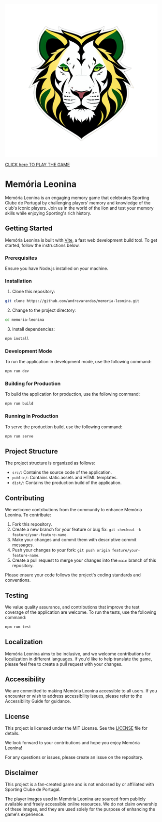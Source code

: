 ![Memoria Leonina Logo](public/logo.png)

 [CLICK here TO PLAY THE GAME](https://andrevarandas.github.io/memoria-leonina/)

# Memória Leonina

Memória Leonina is an engaging memory game that celebrates Sporting Clube de Portugal by challenging players' memory and knowledge of the club's iconic players. Join us in the world of the lion and test your memory skills while enjoying Sporting's rich history.

## Getting Started

Memória Leonina is built with [Vite](https://vitejs.dev/), a fast web development build tool. To get started, follow the instructions below.

### Prerequisites

Ensure you have Node.js installed on your machine.

### Installation

1. Clone this repository:

```sh
git clone https://github.com/andrevarandas/memoria-leonina.git
```

2. Change to the project directory:

```sh
cd memoria-leonina
```

3. Install dependencies:

```sh
npm install
```

### Development Mode

To run the application in development mode, use the following command:

```sh
npm run dev
```

### Building for Production

To build the application for production, use the following command:

```sh
npm run build
```

### Running in Production

To serve the production build, use the following command:

```sh
npm run serve
```

## Project Structure

The project structure is organized as follows:

- `src/`: Contains the source code of the application.
- `public/`: Contains static assets and HTML templates.
- `dist/`: Contains the production build of the application.

## Contributing

We welcome contributions from the community to enhance Memória Leonina. To contribute:

1. Fork this repository.
2. Create a new branch for your feature or bug fix: `git checkout -b feature/your-feature-name`.
3. Make your changes and commit them with descriptive commit messages.
4. Push your changes to your fork: `git push origin feature/your-feature-name`.
5. Create a pull request to merge your changes into the `main` branch of this repository.

Please ensure your code follows the project's coding standards and conventions.

## Testing

We value quality assurance, and contributions that improve the test coverage of the application are welcome. To run the tests, use the following command:

```sh
npm run test
```

## Localization

Memória Leonina aims to be inclusive, and we welcome contributions for localization in different languages. If you'd like to help translate the game, please feel free to create a pull request with your changes.

## Accessibility

We are committed to making Memória Leonina accessible to all users. If you encounter or wish to address accessibility issues, please refer to the Accessibility Guide for guidance.

## License

This project is licensed under the MIT License. See the [LICENSE](LICENSE) file for details.

We look forward to your contributions and hope you enjoy Memória Leonina!

For any questions or issues, please create an issue on the repository.

## Disclaimer

This project is a fan-created game and is not endorsed by or affiliated with Sporting Clube de Portugal.

The player images used in Memória Leonina are sourced from publicly available and freely accessible online resources. We do not claim ownership of these images, and they are used solely for the purpose of enhancing the game's experience.

